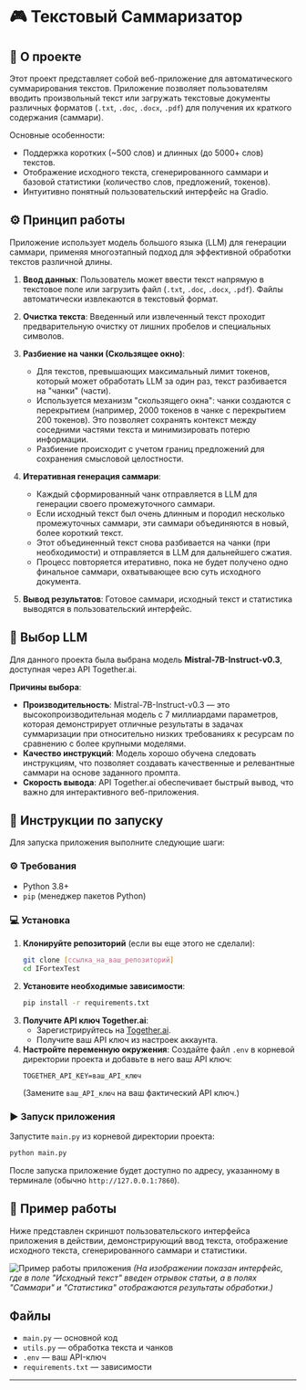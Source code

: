 # 🎮 Текстовый Саммаризатор

## 📖 О проекте

Этот проект представляет собой веб-приложение для автоматического суммарирования текстов. Приложение позволяет пользователям вводить произвольный текст или загружать текстовые документы различных форматов (`.txt`, `.doc`, `.docx`, `.pdf`) для получения их краткого содержания (саммари).

Основные особенности:
- Поддержка коротких (~500 слов) и длинных (до 5000+ слов) текстов.
- Отображение исходного текста, сгенерированного саммари и базовой статистики (количество слов, предложений, токенов).
- Интуитивно понятный пользовательский интерфейс на Gradio.

## ⚙️ Принцип работы

Приложение использует модель большого языка (LLM) для генерации саммари, применяя многоэтапный подход для эффективной обработки текстов различной длины.

1.  **Ввод данных**: Пользователь может ввести текст напрямую в текстовое поле или загрузить файл (`.txt`, `.doc`, `.docx`, `.pdf`). Файлы автоматически извлекаются в текстовый формат.

2.  **Очистка текста**: Введенный или извлеченный текст проходит предварительную очистку от лишних пробелов и специальных символов.

3.  **Разбиение на чанки (Скользящее окно)**:
    -   Для текстов, превышающих максимальный лимит токенов, который может обработать LLM за один раз, текст разбивается на "чанки" (части).
    -   Используется механизм "скользящего окна": чанки создаются с перекрытием (например, 2000 токенов в чанке с перекрытием 200 токенов). Это позволяет сохранять контекст между соседними частями текста и минимизировать потерю информации.
    -   Разбиение происходит с учетом границ предложений для сохранения смысловой целостности.

4.  **Итеративная генерация саммари**:
    -   Каждый сформированный чанк отправляется в LLM для генерации своего промежуточного саммари.
    -   Если исходный текст был очень длинным и породил несколько промежуточных саммари, эти саммари объединяются в новый, более короткий текст.
    -   Этот объединенный текст снова разбивается на чанки (при необходимости) и отправляется в LLM для дальнейшего сжатия.
    -   Процесс повторяется итеративно, пока не будет получено одно финальное саммари, охватывающее всю суть исходного документа.

5.  **Вывод результатов**: Готовое саммари, исходный текст и статистика выводятся в пользовательский интерфейс.

## 🤖 Выбор LLM

Для данного проекта была выбрана модель **Mistral-7B-Instruct-v0.3**, доступная через API Together.ai.

**Причины выбора**:
-   **Производительность**: Mistral-7B-Instruct-v0.3 — это высокопроизводительная модель с 7 миллиардами параметров, которая демонстрирует отличные результаты в задачах суммаризации при относительно низких требованиях к ресурсам по сравнению с более крупными моделями.
-   **Качество инструкций**: Модель хорошо обучена следовать инструкциям, что позволяет создавать качественные и релевантные саммари на основе заданного промпта.
-   **Скорость вывода**: API Together.ai обеспечивает быстрый вывод, что важно для интерактивного веб-приложения.

## 🚀 Инструкции по запуску

Для запуска приложения выполните следующие шаги:

### ⚙️ Требования

-   Python 3.8+
-   `pip` (менеджер пакетов Python)

### 💻 Установка

1.  **Клонируйте репозиторий** (если вы еще этого не сделали):
    ```bash
    git clone [ссылка_на_ваш_репозиторий]
    cd IFortexTest
    ```
2.  **Установите необходимые зависимости**:
    ```bash
    pip install -r requirements.txt
    ```
3.  **Получите API ключ Together.ai**:
    -   Зарегистрируйтесь на [Together.ai](https://www.together.ai/).
    -   Получите ваш API ключ из настроек аккаунта.
4.  **Настройте переменную окружения**:
    Создайте файл `.env` в корневой директории проекта и добавьте в него ваш API ключ:
    ```
    TOGETHER_API_KEY=ваш_API_ключ
    ```
    (Замените `ваш_API_ключ` на ваш фактический API ключ.)

### ▶️ Запуск приложения

Запустите `main.py` из корневой директории проекта:

```bash
python main.py
```

После запуска приложение будет доступно по адресу, указанному в терминале (обычно `http://127.0.0.1:7860`).

## 📸 Пример работы

Ниже представлен скриншот пользовательского интерфейса приложения в действии, демонстрирующий ввод текста, отображение исходного текста, сгенерированного саммари и статистики.

![Пример работы приложения](<вставьте_сюда_путь_к_изображению_если_есть>)
*(На изображении показан интерфейс, где в поле "Исходный текст" введен отрывок статьи, а в полях "Саммари" и "Статистика" отображаются результаты обработки.)*

## Файлы
- `main.py` — основной код
- `utils.py` — обработка текста и чанков
- `.env` — ваш API-ключ
- `requirements.txt` — зависимости

--- 
